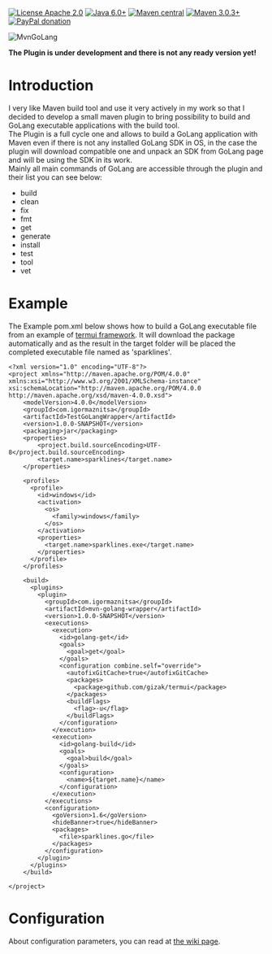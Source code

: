 [![License Apache 2.0](https://img.shields.io/badge/license-Apache%20License%202.0-green.svg)](http://www.apache.org/licenses/LICENSE-2.0)
[![Java 6.0+](https://img.shields.io/badge/java-6.0%2b-green.svg)](http://www.oracle.com/technetwork/java/javase/downloads/index.html)
[![Maven central](https://maven-badges.herokuapp.com/maven-central/com.igormaznitsa/mvn-golang-builder/badge.svg)](http://search.maven.org/#artifactdetails|com.igormaznitsa|mvn-golang-builder|1.0.0|jar)
[![Maven 3.0.3+](https://img.shields.io/badge/maven-3.0.3%2b-green.svg)](https://maven.apache.org/)
[![PayPal donation](https://img.shields.io/badge/donation-PayPal-red.svg)](https://www.paypal.com/cgi-bin/webscr?cmd=_s-xclick&hosted_button_id=AHWJHJFBAWGL2)

![MvnGoLang](https://raw.githubusercontent.com/raydac/mvnGoLang/master/assets/mvngolang.png)

__The Plugin is under development and there is not any ready version yet!__

# Introduction
I very like Maven build tool and use it very actively in my work so that I decided to develop a small maven plugin to bring possibility to build and GoLang executable applications with the build tool.   
The Plugin is a full cycle one and allows to build a GoLang application with Maven even if there is not any installed GoLang SDK in OS, in the case the plugin will download compatible one and unpack an SDK from GoLang page and will be using the SDK in its work.   
Mainly all main commands of GoLang are accessible through the plugin and their list you can see below:
* build
* clean
* fix
* fmt
* get
* generate
* install
* test
* tool
* vet

# Example
The Example pom.xml below shows how to build a GoLang executable file from an example of [termui framework](https://github.com/gizak/termui). It will download the package automatically and as the result in the target folder will be placed the completed executable file named as 'sparklines'.
```
<?xml version="1.0" encoding="UTF-8"?>
<project xmlns="http://maven.apache.org/POM/4.0.0" xmlns:xsi="http://www.w3.org/2001/XMLSchema-instance" xsi:schemaLocation="http://maven.apache.org/POM/4.0.0 http://maven.apache.org/xsd/maven-4.0.0.xsd">
    <modelVersion>4.0.0</modelVersion>
    <groupId>com.igormaznitsa</groupId>
    <artifactId>TestGoLangWrapper</artifactId>
    <version>1.0.0-SNAPSHOT</version>
    <packaging>jar</packaging>
    <properties>
        <project.build.sourceEncoding>UTF-8</project.build.sourceEncoding>
        <target.name>sparklines</target.name>
    </properties>

    <profiles>
      <profile> 
        <id>windows</id>
        <activation>
          <os>
            <family>windows</family>
          </os>
        </activation>
        <properties>
          <target.name>sparklines.exe</target.name>
        </properties>
      </profile>
    </profiles>
    
    <build>
      <plugins>
        <plugin>
          <groupId>com.igormaznitsa</groupId>
          <artifactId>mvn-golang-wrapper</artifactId>
          <version>1.0.0-SNAPSHOT</version>
          <executions>
            <execution>
              <id>golang-get</id>
              <goals>
                <goal>get</goal>
              </goals>
              <configuration combine.self="override">
                <autofixGitCache>true</autofixGitCache>
                <packages>
                  <package>github.com/gizak/termui</package>
                </packages>
                <buildFlags>
                  <flag>-u</flag>
                </buildFlags>
              </configuration>
            </execution>
            <execution>
              <id>golang-build</id>
              <goals>
                <goal>build</goal>
              </goals>
              <configuration>
                <name>${target.name}</name>
              </configuration>
            </execution>
          </executions>
          <configuration>
            <goVersion>1.6</goVersion>
            <hideBanner>true</hideBanner>
            <packages>
              <file>sparklines.go</file>
            </packages>
          </configuration>
        </plugin>
      </plugins>
    </build>
    
</project>
```

# Configuration 

About configuration parameters, you can read at [the wiki page](https://github.com/raydac/mvnGoLang/wiki/PluginConfigParameters).